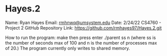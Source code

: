 # Hayes.2
Name: Ryan Hayes
Email: rmhnwq@umsystem.edu
Date: 2/24/22
CS4760 - Project 2
GitHub Repository Link: https://github.com/rmhayes97/Hayes.2.git

How to run the program:
make then press enter
./parent ss n (where ss is the number of seconds max of 100 and n is the number of processes max of 20.)
The program currently only writes to shared memory.
